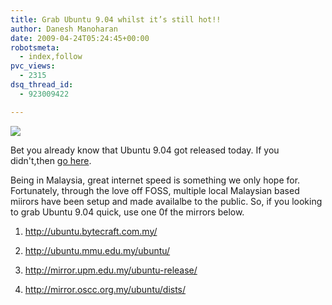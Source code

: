 ```yaml
---
title: Grab Ubuntu 9.04 whilst it’s still hot!!
author: Danesh Manoharan
date: 2009-04-24T05:24:45+00:00
robotsmeta:
  - index,follow
pvc_views:
  - 2315
dsq_thread_id:
  - 923009422

---
```

![](/wp-content/uploads/2009/04/ubuntulogo-500x130.png)

Bet you already know that Ubuntu 9.04 got released today. If you didn't,then [go here][1].

Being in Malaysia, great internet speed is something we only hope for. Fortunately, through the love off FOSS, multiple local Malaysian based miirors have been setup and made availalbe to the public. So, if you looking to grab Ubuntu 9.04 quick, use one 0f the mirrors below.

1. http://ubuntu.bytecraft.com.my/

2. http://ubuntu.mmu.edu.my/ubuntu/

3. http://mirror.upm.edu.my/ubuntu-release/

4. <http://mirror.oscc.org.my/ubuntu/dists/>

 [1]: http://www.ubuntu.com/
